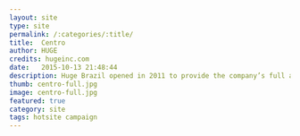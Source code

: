 ```yaml
---
layout: site
type: site
permalink: /:categories/:title/
title:  Centro
author: HUGE
credits: hugeinc.com
date:   2015-10-13 21:48:44
description: Huge Brazil opened in 2011 to provide the company’s full array of user-focused design, digital business transformation consulting and integrated marketing services to clients in Brazil and throughout Latin America.
thumb: centro-full.jpg
image: centro-full.jpg
featured: true
category: site
tags: hotsite campaign
---
```

